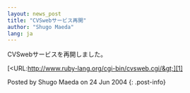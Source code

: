 ```yaml
---
layout: news_post
title: "CVSwebサービス再開"
author: "Shugo Maeda"
lang: ja
---
```


CVSwebサービスを再開しました。

[&lt;URL:http://www.ruby-lang.org/cgi-bin/cvsweb.cgi/&gt;][1]

Posted by Shugo Maeda on 24 Jun 2004
{: .post-info}



[1]: http://www.ruby-lang.org/cgi-bin/cvsweb.cgi/ 
